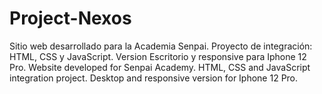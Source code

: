 # Project-Nexos
Sitio web desarrollado para la Academia Senpai. Proyecto de integración: HTML, CSS y JavaScript.
Version Escritorio y responsive para Iphone 12 Pro.
Website developed for Senpai Academy. HTML, CSS and JavaScript integration project.
Desktop and responsive version for Iphone 12 Pro.
